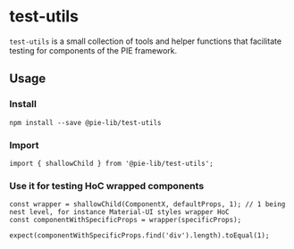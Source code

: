 # test-utils


`test-utils` is a small collection of tools and helper functions that facilitate testing for components of the PIE framework.

## Usage

### Install

    npm install --save @pie-lib/test-utils


### Import

    import { shallowChild } from '@pie-lib/test-utils';


### Use it for testing HoC wrapped components

    const wrapper = shallowChild(ComponentX, defaultProps, 1); // 1 being nest level, for instance Material-UI styles wrapper HoC
    const componentWithSpecificProps = wrapper(specificProps);

    expect(componentWithSpecificProps.find('div').length).toEqual(1);
